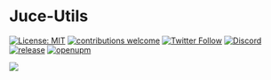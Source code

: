 # Juce-Utils

[![License: MIT](https://img.shields.io/badge/License-MIT-green.svg)](https://opensource.org/licenses/MIT)
[![contributions welcome](https://img.shields.io/badge/contributions-welcome-brightgreen.svg?style=flat)](https://github.com/Juce-Assets/Juce-Utils/issues)
[![Twitter Follow](https://img.shields.io/badge/twitter-%406uillem-blue.svg?style=flat&label=Follow)](https://twitter.com/6uillem)
[![Discord](https://img.shields.io/discord/768962092296044614.svg)](https://discord.gg/dbG7zKA)
[![release](https://img.shields.io/github/release/Juce-Assets/Juce-Utils.svg)](https://github.com/Juce-Assets/Juce-Utils/releases/latest)
[![openupm](https://img.shields.io/npm/v/com.juce.utils?label=openupm&registry_uri=https://package.openupm.com)](https://openupm.com/packages/com.juce.utils/)

![](https://github.com/Juce-Assets/Juce-Utils/blob/develop/Misc/Logo.png)
